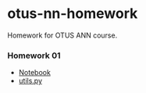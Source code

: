# otus-nn-homework
Homework for OTUS ANN course.

### Homework 01

* [Notebook](01/pytorch.ipynb)
* [utils.py](01/utils.py)
